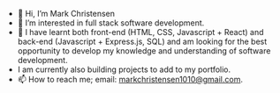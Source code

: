 - 👋 Hi, I’m Mark Christensen
- 👀 I’m interested in full stack software development. 
- 🌱 I have learnt both front-end (HTML, CSS, Javascript + React) and back-end (Javascript + Express.js, SQL) 
and am looking for the best opportunity to develop my knowledge and understanding of software development.
- I am currently also building projects to add to my portfolio.
- 📫 How to reach me; email: markchristensen1010@gmail.com.

<!---
Zipeth1010/Zipeth1010 is a ✨ special ✨ repository because its `README.md` (this file) appears on your GitHub profile.
You can click the Preview link to take a look at your changes.
--->
